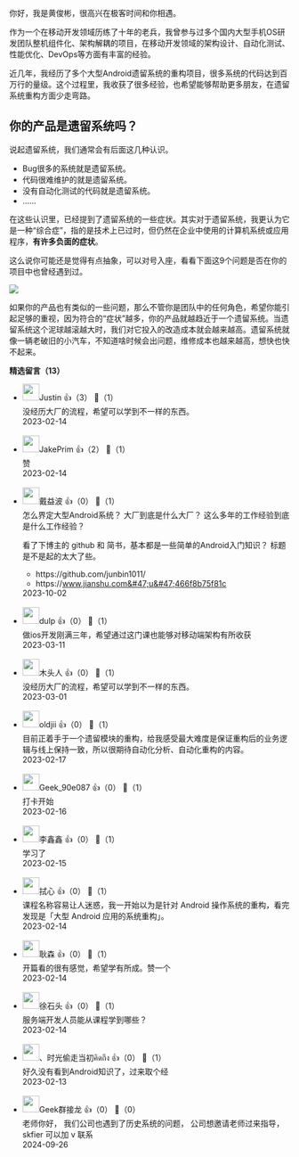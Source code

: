 你好，我是黄俊彬，很高兴在极客时间和你相遇。

作为一个在移动开发领域历练了十年的老兵，我曾参与过多个国内大型手机OS研发团队整机组件化、架构解耦的项目，在移动开发领域的架构设计、自动化测试、性能优化、DevOps等方面有丰富的经验。

近几年，我经历了多个大型Android遗留系统的重构项目，很多系统的代码达到百万行的量级。这个过程里，我收获了很多经验，也希望能够帮助更多朋友，在遗留系统重构方面少走弯路。

## 你的产品是遗留系统吗？

说起遗留系统，我们通常会有后面这几种认识。

- Bug很多的系统就是遗留系统。
- 代码很难维护的就是遗留系统。
- 没有自动化测试的代码就是遗留系统。
- ……

在这些认识里，已经提到了遗留系统的一些症状。其实对于遗留系统，我更认为它是一种“综合症”，指的是技术上已过时，但仍然在企业中使用的计算机系统或应用程序，**有许多负面的症状**。

这么说你可能还是觉得有点抽象，可以对号入座，看看下面这9个问题是否在你的项目中也曾经遇到过。

![](https://static001.geekbang.org/resource/image/3f/cd/3f5bfb00067df2022d06de8ca9d312cd.jpg?wh=3413x2178)

如果你的产品也有类似的一些问题，那么不管你是团队中的任何角色，希望你能引起足够的重视，因为符合的“症状”越多，你的产品就越趋近于一个遗留系统。当遗留系统这个泥球越滚越大时，我们对它投入的改造成本就会越来越高。遗留系统就像一辆老破旧的小汽车，不知道啥时候会出问题，维修成本也越来越高，想快也快不起来。
<div><strong>精选留言（13）</strong></div><ul>
<li><img src="https://static001.geekbang.org/account/avatar/00/14/5a/8a/dd06563f.jpg" width="30px"><span>Justin</span> 👍（3） 💬（1）<div>没经历大厂的流程，希望可以学到不一样的东西。</div>2023-02-14</li><br/><li><img src="https://static001.geekbang.org/account/avatar/00/11/93/ed/9cc44242.jpg" width="30px"><span>JakePrim</span> 👍（2） 💬（1）<div>赞</div>2023-02-14</li><br/><li><img src="https://static001.geekbang.org/account/avatar/00/11/c0/15/02fe27bf.jpg" width="30px"><span>戴益波</span> 👍（0） 💬（1）<div>怎么界定大型Android系统？
大厂到底是什么大厂？
这么多年的工作经验到底是什么工作经验？

看了下博主的 github 和 简书，基本都是一些简单的Android入门知识？ 标题是不是起的太大了些。

- https:&#47;&#47;github.com&#47;junbin1011&#47;
- https:&#47;&#47;www.jianshu.com&#47;u&#47;466f8b75f81c</div>2023-10-02</li><br/><li><img src="https://static001.geekbang.org/account/avatar/00/14/10/3d/b3991de7.jpg" width="30px"><span>dulp</span> 👍（0） 💬（1）<div>做ios开发刚满三年，希望通过这门课也能够对移动端架构有所收获</div>2023-03-11</li><br/><li><img src="https://static001.geekbang.org/account/avatar/00/14/57/ce/01df95aa.jpg" width="30px"><span>木头人</span> 👍（0） 💬（1）<div>没经历大厂的流程，希望可以学到不一样的东西。</div>2023-03-01</li><br/><li><img src="https://static001.geekbang.org/account/avatar/00/1e/67/0d/ffa5cd9b.jpg" width="30px"><span>oldjii</span> 👍（0） 💬（1）<div>目前正着手于一个遗留模块的重构，给我感受最大难度是保证重构后的业务逻辑与线上保持一致，所以很期待自动化分析、自动化重构的内容。</div>2023-02-17</li><br/><li><img src="" width="30px"><span>Geek_90e087</span> 👍（0） 💬（1）<div>打卡开始</div>2023-02-16</li><br/><li><img src="https://static001.geekbang.org/account/avatar/00/11/d6/7d/4b09b0bf.jpg" width="30px"><span>李鑫鑫</span> 👍（0） 💬（1）<div>学习了</div>2023-02-15</li><br/><li><img src="https://static001.geekbang.org/account/avatar/00/0f/a3/33/8680446c.jpg" width="30px"><span>拭心</span> 👍（0） 💬（1）<div>课程名称容易让人迷惑，我一开始以为是针对 Android 操作系统的重构，看完发现是「大型 Android 应用的系统重构」。</div>2023-02-14</li><br/><li><img src="https://static001.geekbang.org/account/avatar/00/14/7e/95/56224a2f.jpg" width="30px"><span>耿森</span> 👍（0） 💬（1）<div>开篇看的很有感觉，希望学有所成。赞一个</div>2023-02-14</li><br/><li><img src="https://static001.geekbang.org/account/avatar/00/0f/ce/6d/530df0dd.jpg" width="30px"><span>徐石头</span> 👍（0） 💬（1）<div>服务端开发人员能从课程学到哪些？</div>2023-02-14</li><br/><li><img src="https://static001.geekbang.org/account/avatar/00/16/c1/bf/494d0895.jpg" width="30px"><span>、时光偷走当初คิดถึง</span> 👍（0） 💬（1）<div>好久没有看到Android知识了，过来取个经</div>2023-02-13</li><br/><li><img src="https://static001.geekbang.org/account/avatar/00/3b/f8/54/791d0f5e.jpg" width="30px"><span>Geek群接龙</span> 👍（0） 💬（0）<div>老师你好， 我们公司也遇到了历史系统的问题， 公司想邀请老师过来指导， skfier 可以加 v 联系</div>2024-09-26</li><br/>
</ul>